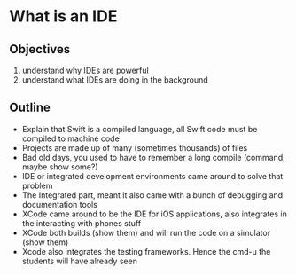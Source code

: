 # What is an IDE

## Objectives

  1. understand why IDEs are powerful
  2. understand what IDEs are doing in the background

## Outline

  * Explain that Swift is a compiled language, all Swift code must be compiled to machine code
  * Projects are made up of many (sometimes thousands) of files
  * Bad old days, you used to have to remember a long compile (command, maybe show some?)
  * IDE or integrated development environments came around to solve that problem
  * The Integrated part, meant it also came with a bunch of debugging and documentation tools
  * XCode came around to be the IDE for iOS applications, also integrates in the interacting with phones stuff
  * XCode both builds (show them) and will run the code on a simulator (show them)
  * Xcode also integrates the testing frameworks. Hence the cmd-u the students will have already seen
